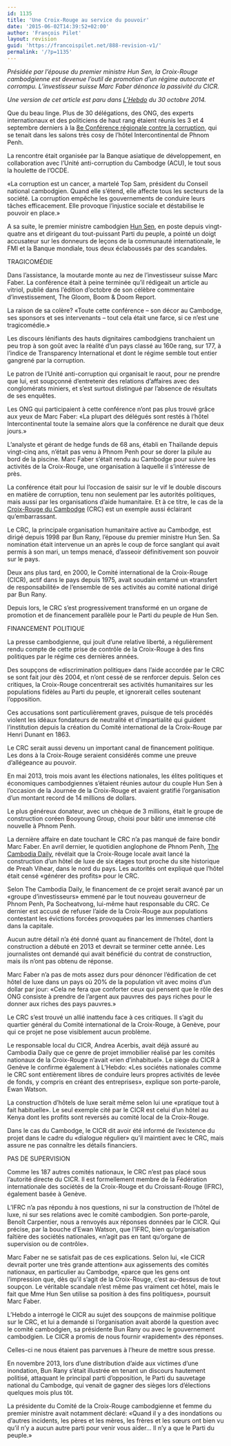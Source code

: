 ```yaml
---
id: 1135
title: 'Une Croix-Rouge au service du pouvoir'
date: '2015-06-02T14:39:52+02:00'
author: 'François Pilet'
layout: revision
guid: 'https://francoispilet.net/888-revision-v1/'
permalink: '/?p=1135'
---
```


*Présidée par l’épouse du premier ministre Hun Sen, la Croix-Rouge cambodgienne est devenue l’outil de promotion d’un régime autocrate et corrompu. L’investisseur suisse Marc Faber dénonce la passivité du CICR.*

*Une version de cet article est paru dans [L’Hebdo](http://www.hebdo.ch/hebdo/cadrages/detail/cambodge-une-croix-rouge-au-service-du-pouvoir) du 30 octobre 2014.*

Que du beau linge. Plus de 30 délégations, des ONG, des experts internationaux et des politiciens de haut rang étaient réunis les 3 et 4 septembre derniers à la [8e Conférence régionale contre la corruption](http://www.oecd.org/site/adboecdanti-corruptioninitiative/8thregionalanti-corruptionconferenceforasiaandthepacific.htm), qui se tenait dans les salons très cosy de l’hôtel Intercontinental de Phnom Penh.

La rencontre était organisée par la Banque asiatique de développement, en collaboration avec l’Unité anti-corruption du Cambodge (ACU), le tout sous la houlette de l’OCDE.

«La corruption est un cancer, a martelé Top Sam, président du Conseil national cambodgien. Quand elle s’étend, elle affecte tous les secteurs de la société. La corruption empêche les gouvernements de conduire leurs tâches efficacement. Elle provoque l’injustice sociale et déstabilise le pouvoir en place.»

A sa suite, le premier ministre cambodgien [Hun Sen](http://fr.wikipedia.org/wiki/Hun_Sen), en poste depuis vingt-quatre ans et dirigeant du tout-puissant Parti du peuple, a pointé un doigt accusateur sur les donneurs de leçons de la communauté internationale, le FMI et la Banque mondiale, tous deux éclaboussés par des scandales.

TRAGICOMÉDIE

Dans l’assistance, la moutarde monte au nez de l’investisseur suisse Marc Faber. La conférence était à peine terminée qu’il rédigeait un article au vitriol, publié dans l’édition d’octobre de son célèbre commentaire d’investissement, The Gloom, Boom &amp; Doom Report.

La raison de sa colère? «Toute cette conférence – son décor au Cambodge, ses sponsors et ses intervenants – tout cela était une farce, si ce n’est une tragicomédie.»

Les discours lénifiants des hauts dignitaires cambodgiens tranchaient un peu trop à son goût avec la réalité d’un pays classé au 160e rang, sur 177, à l’indice de Transparency International et dont le régime semble tout entier gangrené par la corruption.

Le patron de l’Unité anti-corruption qui organisait le raout, pour ne prendre que lui, est soupçonné d’entretenir des relations d’affaires avec des conglomérats miniers, et s’est surtout distingué par l’absence de résultats de ses enquêtes.

Les ONG qui participaient à cette conférence n’ont pas plus trouvé grâce aux yeux de Marc Faber: «La plupart des délégués sont restés à l’hôtel Intercontinental toute la semaine alors que la conférence ne durait que deux jours.»

L’analyste et gérant de hedge funds de 68 ans, établi en Thaïlande depuis vingt-cinq ans, n’était pas venu à Phnom Penh pour se dorer la pilule au bord de la piscine. Marc Faber s’était rendu au Cambodge pour suivre les activités de la Croix-Rouge, une organisation à laquelle il s’intéresse de près.

La conférence était pour lui l’occasion de saisir sur le vif le double discours en matière de corruption, tenu non seulement par les autorités politiques, mais aussi par les organisations d’aide humanitaire. Et à ce titre, le cas de la [Croix-Rouge du Cambodge](http://www.redcross.org.kh/) (CRC) est un exemple aussi éclairant qu’embarrassant.

Le CRC, la principale organisation humanitaire active au Cambodge, est dirigé depuis 1998 par Bun Rany, l’épouse du premier ministre Hun Sen. Sa nomination était intervenue un an après le coup de force sanglant qui avait permis à son mari, un temps menacé, d’asseoir définitivement son pouvoir sur le pays.

Deux ans plus tard, en 2000, le Comité international de la Croix-Rouge (CICR), actif dans le pays depuis 1975, avait soudain entamé un «transfert de responsabilité» de l’ensemble de ses activités au comité national dirigé par Bun Rany.

Depuis lors, le CRC s’est progressivement transformé en un organe de promotion et de financement parallèle pour le Parti du peuple de Hun Sen.

FINANCEMENT POLITIQUE

La presse cambodgienne, qui jouit d’une relative liberté, a régulièrement rendu compte de cette prise de contrôle de la Croix-Rouge à des fins politiques par le régime ces dernières années.

Des soupçons de «discrimination politique» dans l’aide accordée par le CRC se sont fait jour dès 2004, et n’ont cessé de se renforcer depuis. Selon ces critiques, la Croix-Rouge concentrerait ses activités humanitaires sur les populations fidèles au Parti du peuple, et ignorerait celles soutenant l’opposition.

Ces accusations sont particulièrement graves, puisque de tels procédés violent les idéaux fondateurs de neutralité et d’impartialité qui guident l’institution depuis la création du Comité international de la Croix-Rouge par Henri Dunant en 1863.

Le CRC serait aussi devenu un important canal de financement politique. Les dons à la Croix-Rouge seraient considérés comme une preuve d’allégeance au pouvoir.

En mai 2013, trois mois avant les élections nationales, les élites politiques et économiques cambodgiennes s’étaient réunies autour du couple Hun Sen à l’occasion de la Journée de la Croix-Rouge et avaient gratifié l’organisation d’un montant record de 14 millions de dollars.

Le plus généreux donateur, avec un chèque de 3 millions, était le groupe de construction coréen Booyoung Group, choisi pour bâtir une immense cité nouvelle à Phnom Penh.

La dernière affaire en date touchant le CRC n’a pas manqué de faire bondir Marc Faber. En avril dernier, le quotidien anglophone de Phnom Penh, [The Cambodia Daily](http://www.cambodiadaily.com/archives/cambodian-red-cross-building-luxury-hotel-in-preah-vihear-56147/), révélait que la Croix-Rouge locale avait lancé la construction d’un hôtel de luxe de six étages tout proche du site historique de Preah Vihear, dans le nord du pays. Les autorités ont expliqué que l’hôtel était censé «générer des profits» pour le CRC.

Selon The Cambodia Daily, le financement de ce projet serait avancé par un «groupe d’investisseurs» emmené par le tout nouveau gouverneur de Phnom Penh, Pa Socheatvong, lui-même haut responsable du CRC. Ce dernier est accusé de refuser l’aide de la Croix-Rouge aux populations contestant les évictions forcées provoquées par les immenses chantiers dans la capitale.

Aucun autre détail n’a été donné quant au financement de l’hôtel, dont la construction a débuté en 2013 et devrait se terminer cette année. Les journalistes ont demandé qui avait bénéficié du contrat de construction, mais ils n’ont pas obtenu de réponse.

Marc Faber n’a pas de mots assez durs pour dénoncer l’édification de cet hôtel de luxe dans un pays où 20% de la population vit avec moins d’un dollar par jour: «Cela ne fera que conforter ceux qui pensent que le rôle des ONG consiste à prendre de l’argent aux pauvres des pays riches pour le donner aux riches des pays pauvres.»

Le CRC s’est trouvé un allié inattendu face à ces critiques. Il s’agit du quartier général du Comité international de la Croix-Rouge, à Genève, pour qui ce projet ne pose visiblement aucun problème.

Le responsable local du CICR, Andrea Acerbis, avait déjà assuré au Cambodia Daily que ce genre de projet immobilier réalisé par les comités nationaux de la Croix-Rouge n’avait «rien d’inhabituel». Le siège du CICR à Genève le confirme également à L’Hebdo: «Les sociétés nationales comme le CRC sont entièrement libres de conduire leurs propres activités de levée de fonds, y compris en créant des entreprises», explique son porte-parole, Ewan Watson.

La construction d’hôtels de luxe serait même selon lui une «pratique tout à fait habituelle». Le seul exemple cité par le CICR est celui d’un hôtel au Kenya dont les profits sont reversés au comité local de la Croix-Rouge.

Dans le cas du Cambodge, le CICR dit avoir été informé de l’existence du projet dans le cadre du «dialogue régulier» qu’il maintient avec le CRC, mais assure ne pas connaître les détails financiers.

PAS DE SUPERVISION

Comme les 187 autres comités nationaux, le CRC n’est pas placé sous l’autorité directe du CICR. Il est formellement membre de la Fédération internationale des sociétés de la Croix-Rouge et du Croissant-Rouge (IFRC), également basée à Genève.

L’IFRC n’a pas répondu à nos questions, ni sur la construction de l’hôtel de luxe, ni sur ses relations avec le comité cambodgien. Son porte-parole, Benoît Carpentier, nous a renvoyés aux réponses données par le CICR. Qui précise, par la bouche d’Ewan Watson, que l’IFRC, bien qu’organisation faîtière des sociétés nationales, «n’agit pas en tant qu’organe de supervision ou de contrôle».

Marc Faber ne se satisfait pas de ces explications. Selon lui, «le CICR devrait porter une très grande attention» aux agissements des comités nationaux, en particulier au Cambodge, «parce que les gens ont l’impression que, dès qu’il s’agit de la Croix-Rouge, c’est au-dessus de tout soupçon. Le véritable scandale n’est même pas vraiment cet hôtel, mais le fait que Mme Hun Sen utilise sa position à des fins politiques», poursuit Marc Faber.

L’Hebdo a interrogé le CICR au sujet des soupçons de mainmise politique sur le CRC, et lui a demandé si l’organisation avait abordé la question avec le comité cambodgien, sa présidente Bun Rany ou avec le gouvernement cambodgien. Le CICR a promis de nous fournir «rapidement» des réponses.

Celles-ci ne nous étaient pas parvenues à l’heure de mettre sous presse.

En novembre 2013, lors d’une distribution d’aide aux victimes d’une inondation, Bun Rany s’était illustrée en tenant un discours hautement politisé, attaquant le principal parti d’opposition, le Parti du sauvetage national du Cambodge, qui venait de gagner des sièges lors d’élections quelques mois plus tôt.

La présidente du Comité de la Croix-Rouge cambodgienne et femme du premier ministre avait notamment déclaré: «Quand il y a des inondations ou d’autres incidents, les pères et les mères, les frères et les sœurs ont bien vu qu’il n’y a aucun autre parti pour venir vous aider… Il n’y a que le Parti du peuple.»